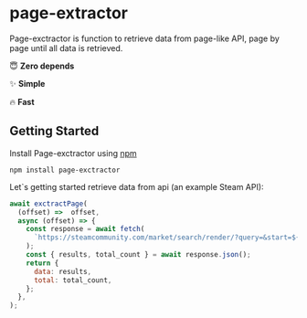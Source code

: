 # page-extractor
Page-exctractor is function to retrieve data from page-like API, page by page until all data is retrieved.

:innocent: **Zero depends**

:sparkles: **Simple** 

🔥 **Fast**

## Getting Started
Install Page-exctractor using [npm](https://www.npmjs.com/package/jest)

```npm install page-exctractor```

Let`s getting started retrieve data from api (an example Steam API):
```js
await exctractPage(
  (offset) =>  offset,
  async (offset) => {
    const response = await fetch(
      `https://steamcommunity.com/market/search/render/?query=&start=${offset}count=100&appid=753&norender=1`,
    );
    const { results, total_count } = await response.json();
    return {
      data: results,
      total: total_count,
    };
  },
);
```
